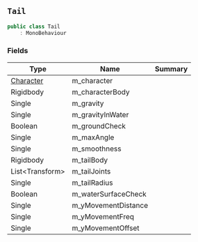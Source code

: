 ## `Tail`

```csharp
public class Tail
    : MonoBehaviour

```

### Fields

| Type | Name | Summary | 
| --- | --- | --- | 
| [Character](./Character.md) | m_character |  | 
| Rigidbody | m_characterBody |  | 
| Single | m_gravity |  | 
| Single | m_gravityInWater |  | 
| Boolean | m_groundCheck |  | 
| Single | m_maxAngle |  | 
| Single | m_smoothness |  | 
| Rigidbody | m_tailBody |  | 
| List&lt;Transform&gt; | m_tailJoints |  | 
| Single | m_tailRadius |  | 
| Boolean | m_waterSurfaceCheck |  | 
| Single | m_yMovementDistance |  | 
| Single | m_yMovementFreq |  | 
| Single | m_yMovementOffset |  | 


